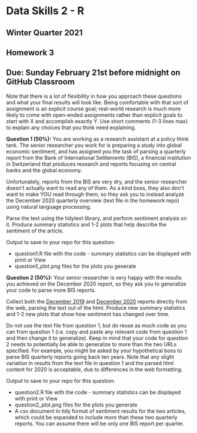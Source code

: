 # Data Skills 2 - R
## Winter Quarter 2021

## Homework 3
## Due: Sunday February 21st before midnight on GitHub Classroom

Note that there is a lot of flexibility in how you approach these questions and what your final results will look like.  Being comfortable with that sort of assignment is an explicit course goal; real-world research is much more likely to come with open-ended assignments rather than explicit goals to start with X and accomplish exactly Y.  Use short comments (1-3 lines max) to explain any choices that you think need explaining.

__Question 1 (50%):__ You are working as a research assistant at a policy think tank.  The senior researcher you work for is preparing a study into global economic sentiment, and has assigned you the task of parsing a quarterly report from the Bank of International Settlements (BIS), a financial institution in Switzerland that produces research and reports focusing on central banks and the global economy.

Unfortunately, reports from the BIS are very dry, and the senior researcher doesn't actually want to read any of them.  As a kind boss, they also don't want to make YOU read through them, so they ask you to instead analyze the December 2020 quarterly overview (text file in the homework repo) using natural language processing.

Parse the text using the tidytext library, and perform sentiment analysis on it.  Produce summary statistics and 1-2 plots that help describe the sentiment of the article.

Output to save to your repo for this question:
  * question1.R file with the code - summary statistics can be displayed with print or View
  * question1_plot.png files for the plots you generate

__Question 2 (50%):__ Your senior researcher is very happy with the results you achieved on the December 2020 report, so they ask you to generalize your code to parse more BIS reports.  

Collect both the [December 2019](https://www.bis.org/publ/qtrpdf/r_qt1912a.htm) and [December 2020](https://www.bis.org/publ/qtrpdf/r_qt2012a.htm) reports directly from the web, parsing the text out of the html.  Produce new summary statistics and 1-2 new plots that show how sentiment has changed over time.

Do not use the text file from question 1, but do reuse as much code as you can from question 1 (i.e. copy and paste any relevant code from question 1 and then change it to generalize).  Keep in mind that your code for question 2 needs to potentially be able to generalize to more than the two URLs specified.  For example, you might be asked by your hypothetical boss to parse BIS quarterly reports going back ten years.  Note that any slight variation in results from the text file in question 1 and the parsed html content for 2020 is acceptable, due to differences in the web formatting.

Output to save to your repo for this question:
  * question2.R file with the code - summary statistics can be displayed with print or View
  * question2_plot.png files for the plots you generate
  * A csv document in tidy format of sentiment results for the two articles, which could be expanded to include more than these two quarterly reports.  You can assume there will be only one BIS report per quarter.